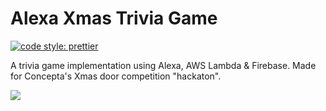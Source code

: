 # Alexa Xmas Trivia Game

[![code style: prettier](https://img.shields.io/badge/code_style-prettier-ff69b4.svg?style=flat-square)](https://github.com/prettier/prettier)

A trivia game implementation using Alexa, AWS Lambda & Firebase. Made for Concepta's Xmas door competition "hackaton".

![](https://media.giphy.com/media/5KyOK9xvtfna/giphy.gif)
